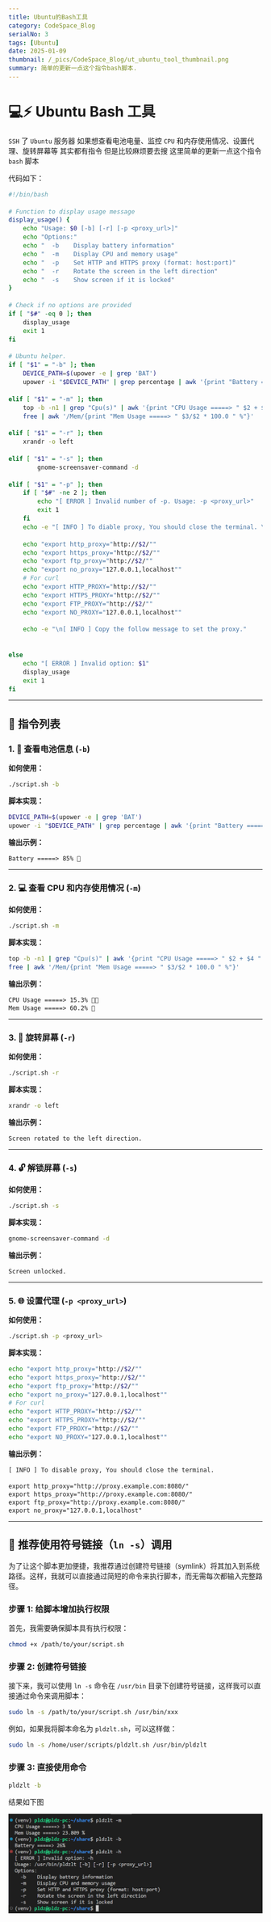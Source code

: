 ```yaml
---
title: Ubuntu的Bash工具
category: CodeSpace_Blog
serialNo: 3
tags: [Ubuntu]
date: 2025-01-09
thumbnail: /_pics/CodeSpace_Blog/ut_ubuntu_tool_thumbnail.png
summary: 简单的更新一点这个指令bash脚本.
---
```


# 💻⚡ Ubuntu Bash 工具

`SSH` 了 `Ubuntu` 服务器 如果想查看电池电量、监控 `CPU` 和内存使用情况、设置代理、旋转屏幕等 其实都有指令 但是比较麻烦要去搜 这里简单的更新一点这个指令 `bash` 脚本

代码如下：

```bash
#!/bin/bash

# Function to display usage message
display_usage() {
    echo "Usage: $0 [-b] [-r] [-p <proxy_url>]"
    echo "Options:"
    echo "  -b    Display battery information"
    echo "  -m    Display CPU and memory usage"
    echo "  -p    Set HTTP and HTTPS proxy (format: host:port)"
    echo "  -r    Rotate the screen in the left direction"
    echo "  -s    Show screen if it is locked"
}

# Check if no options are provided
if [ "$#" -eq 0 ]; then
    display_usage
    exit 1
fi

# Ubuntu helper.
if [ "$1" = "-b" ]; then
    DEVICE_PATH=$(upower -e | grep 'BAT')
    upower -i "$DEVICE_PATH" | grep percentage | awk '{print "Battery =====> " $2}'

elif [ "$1" = "-m" ]; then
    top -b -n1 | grep "Cpu(s)" | awk '{print "CPU Usage =====> " $2 + $4 " %"}'
    free | awk '/Mem/{print "Mem Usage =====> " $3/$2 * 100.0 " %"}'

elif [ "$1" = "-r" ]; then
    xrandr -o left

elif [ "$1" = "-s" ]; then
        gnome-screensaver-command -d

elif [ "$1" = "-p" ]; then
    if [ "$#" -ne 2 ]; then
        echo "[ ERROR ] Invalid number of -p. Usage: -p <proxy_url>"
        exit 1
    fi
    echo -e "[ INFO ] To diable proxy, You should close the terminal. \n"

    echo "export http_proxy="http://$2/""
    echo "export https_proxy="http://$2/""
    echo "export ftp_proxy="http://$2/""
    echo "export no_proxy="127.0.0.1,localhost""
    # For curl
    echo "export HTTP_PROXY="http://$2/""
    echo "export HTTPS_PROXY="http://$2/""
    echo "export FTP_PROXY="http://$2/""
    echo "export NO_PROXY="127.0.0.1,localhost""

    echo -e "\n[ INFO ] Copy the follow message to set the proxy."


else
    echo "[ ERROR ] Invalid option: $1"
    display_usage
    exit 1
fi
```

---

## 🔨 指令列表

### 1. 🔋 查看电池信息 (`-b`)

**如何使用：**

```bash
./script.sh -b
```

**脚本实现：**

```bash
DEVICE_PATH=$(upower -e | grep 'BAT')
upower -i "$DEVICE_PATH" | grep percentage | awk '{print "Battery =====> " $2}'
```

**输出示例：**

```
Battery =====> 85% 🔋
```

---

### 2. 💻 查看 CPU 和内存使用情况 (`-m`)

**如何使用：**

```bash
./script.sh -m
```

**脚本实现：**

```bash
top -b -n1 | grep "Cpu(s)" | awk '{print "CPU Usage =====> " $2 + $4 " %"}'
free | awk '/Mem/{print "Mem Usage =====> " $3/$2 * 100.0 " %"}'
```

**输出示例：**

```
CPU Usage =====> 15.3% 🧑‍💻
Mem Usage =====> 60.2% 💾
```

---

### 3. 🔄 旋转屏幕 (`-r`)

**如何使用：**

```bash
./script.sh -r
```

**脚本实现：**

```bash
xrandr -o left
```

**输出示例：**

```
Screen rotated to the left direction.
```

---

### 4. 🔓 解锁屏幕 (`-s`)

**如何使用：**

```bash
./script.sh -s
```

**脚本实现：**

```bash
gnome-screensaver-command -d
```

**输出示例：**

```
Screen unlocked.
```

---

### 5. 🌐 设置代理 (`-p <proxy_url>`)

**如何使用：**

```bash
./script.sh -p <proxy_url>
```

**脚本实现：**

```bash
echo "export http_proxy="http://$2/""
echo "export https_proxy="http://$2/""
echo "export ftp_proxy="http://$2/""
echo "export no_proxy="127.0.0.1,localhost""
# For curl
echo "export HTTP_PROXY="http://$2/""
echo "export HTTPS_PROXY="http://$2/""
echo "export FTP_PROXY="http://$2/""
echo "export NO_PROXY="127.0.0.1,localhost""
```

**输出示例：**

```
[ INFO ] To disable proxy, You should close the terminal.

export http_proxy="http://proxy.example.com:8080/"
export https_proxy="http://proxy.example.com:8080/"
export ftp_proxy="http://proxy.example.com:8080/"
export no_proxy="127.0.0.1,localhost"
```

---

## 🚀 推荐使用符号链接（`ln -s`）调用

为了让这个脚本更加便捷，我推荐通过创建符号链接（symlink）将其加入到系统路径。这样，我就可以直接通过简短的命令来执行脚本，而无需每次都输入完整路径。

### 步骤 1: 给脚本增加执行权限

首先，我需要确保脚本具有执行权限：

```bash
chmod +x /path/to/your/script.sh
```

### 步骤 2: 创建符号链接

接下来，我可以使用 `ln -s` 命令在 `/usr/bin` 目录下创建符号链接，这样我可以直接通过命令来调用脚本：

```bash
sudo ln -s /path/to/your/script.sh /usr/bin/xxx
```

例如，如果我将脚本命名为 `pldzlt.sh`，可以这样做：

```bash
sudo ln -s /home/user/scripts/pldzlt.sh /usr/bin/pldzlt
```

### 步骤 3: 直接使用命令

```bash
pldzlt -b
```

结果如下图

![软连接结果](/_pics/CodeSpace_Blog/ut_ubuntu_tool_thumbnail.png)

